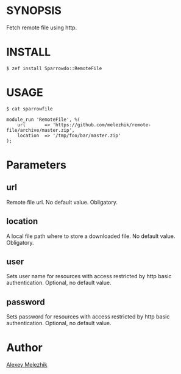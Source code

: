# SYNOPSIS

Fetch remote file using http.

# INSTALL

    $ zef install Sparrowdo::RemoteFile

# USAGE

    $ cat sparrowfile

    module_run 'RemoteFile', %(
        url       => 'https://github.com/melezhik/remote-file/archive/master.zip',
        location  => '/tmp/foo/bar/master.zip'
    );
    

# Parameters

## url

Remote file url. No default value. Obligatory.

## location

A local file path where to store a downloaded file. No default value. Obligatory.

## user

Sets user name for resources with access restricted by http basic authentication. Optional,
no default value.

## password

Sets password for resources with access restricted by http basic authentication. Optional,
no default value.

# Author

[Alexey Melezhik](melezhik@gmail.com)

